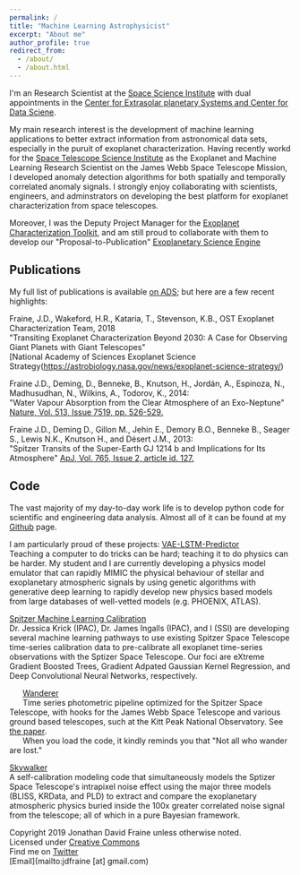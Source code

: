 ```yaml
---
permalink: /
title: "Machine Learning Astrophysicist"
excerpt: "About me"
author_profile: true
redirect_from: 
  - /about/
  - /about.html
---
```


I'm an Research Scientist at the [Space Science Institute](http://spacescience.org/) with dual appointments in the [Center for Extrasolar planetary Systems and Center for Data Sciene](https://www.spacescience.org/research.php).

My main research interest is the development of machine learning applications to better extract information from astronomical data sets, especially in the puruit of exoplanet characterization. Having recently workd for the [Space Telescope Science Institute](http://www.stsci.edu/) as the Exoplanet and Machine Learning Research Scientist on the James Webb Space Telescope Mission, I developed anomaly detection algorithms for both spatially and temporally correlated anomaly signals. I strongly enjoy collaborating with scientists, engineers, and adminstrators on developing the best platform for exoplanet characterization from space telescopes.

Moreover, I was the Deputy Project Manager for the [Exoplanet Characterization Toolkit](https://github.com/exoctk), and am still proud to collaborate with them to develop our "Proposal-to-Publication" [Exoplanetary Science Engine](https://exoctk.stsci.edu/)


## Publications  
My full list of publications is available [on ADS](http://adsabs.harvard.edu/cgi-bin/nph-abs_connect?return_req=no_params&author=Fraine&db_key=PRE); but here are a few recent highlights:

Fraine, J.D., Wakeford, H.R., Kataria, T., Stevenson, K.B., OST Exoplanet Characterization Team, 2018  
"Transiting Exoplanet Characterization Beyond 2030: A Case for Observing Giant Planets with Giant Telescopes"  
[National Academy of Sciences Exoplanet Science Strategy(https://astrobiology.nasa.gov/news/exoplanet-science-strategy/)

Fraine J.D., Deming, D., Benneke, B., Knutson, H., Jordán, A., Espinoza, N., Madhusudhan, N., Wilkins, A., Todorov, K., 2014:  
"Water Vapour Absorption from the Clear Atmosphere of an Exo-Neptune"  
[Nature, Vol. 513, Issue 7519, pp. 526-529.](https://www.nature.com/articles/nature13785?proof=true&platform=oscar&draft=journal)


Fraine J.D., Deming D., Gillon M., Jehin E., Demory B.O., Benneke B., Seager S., Lewis N.K., Knutson H., and Désert J.M., 2013:  
"Spitzer Transits of the Super-Earth GJ 1214 b and Implications for Its Atmosphere"
[ApJ, Vol. 765, Issue 2, article id. 127.](https://iopscience.iop.org/article/10.1088/0004-637X/765/1/24)

## Code
The vast majority of my day-to-day work life is to develop python code for scientific and engineering data analysis. Almost all of it can be found at my [Github](https://github.com/exowanderer) page.

I am particularly proud of these projects:
[VAE-LSTM-Predictor](https://github.com/exowanderer/vaelstmpredictor)  
    Teaching a computer to do tricks can be hard; teaching it to do physics can be harder. My student and I are currently developing a physics model emulator that can rapidly MIMIC the physical behaviour of stellar and exoplanetary atmospheric signals by using genetic algorithms with generative deep learning to rapidly develop new physics based models from large databases of well-vetted models (e.g. PHOENIX, ATLAS).

[Spitzer Machine Learning Calibration](http://github.com/exowanderer/SpitzerDeeplearningNetwork)  
    Dr. Jessica Krick (IPAC), Dr. James Ingalls (IPAC), and I (SSI) are developing several machine learning pathways to use existing Spitzer Space Telescope time-series calibration data to pre-calibrate all exoplanet time-series observations with the Sptizer Space Telescope. Our foci are eXtreme Gradient Boosted Trees, Gradient Adpated Gaussian Kernel Regression, and Deep Convolutional Neural Networks, respectively. 


&nbsp;&nbsp;&nbsp;&nbsp;&nbsp;&nbsp;[Wanderer](https://github.com/exowanderer/Wanderer)  
&nbsp;&nbsp;&nbsp;&nbsp;&nbsp;&nbsp;Time series photometric pipeline optimized for the Spitzer Space Telescope, with hooks for the James Webb Space Telescope and various ground based telescopes, such at the Kitt Peak National Observatory. See [the paper](https://iopscience.iop.org/article/10.1088/0004-637X/765/1/24).  
&nbsp;&nbsp;&nbsp;&nbsp;&nbsp;&nbsp;When you load the code, it kindly reminds you that "Not all who wander are lost."


[Skywalker](http://github.com/munozcar/skywalker)  
    A self-calibration modeling code that simultaneously models the Sptizer Space Telescope's intrapixel noise effect using the major three models (BLISS, KRData, and PLD) to extract and compare the exoplanetary atmospheric physics buried inside the 100x greater correlated noise signal from the telescope; all of which in a pure Bayesian framework.

Copyright 2019 Jonathan David Fraine unless otherwise noted.  
Licensed under [Creative Commons](http://creativecommons.org/licenses/by-nc-sa/3.0/)  
Find me on [Twitter](https://twitter.com/exowanderer)  
[Email](mailto:jdfraine [at] gmail.com)
